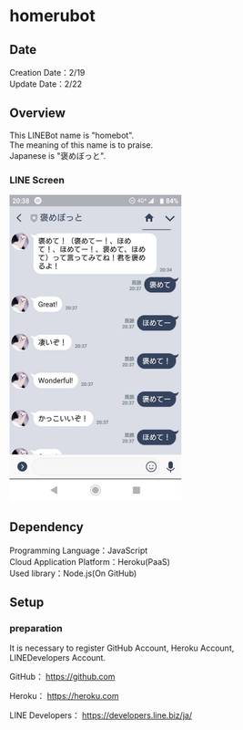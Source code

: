 # homerubot
## Date
Creation Date：2/19  
Update Date：2/22

## Overview
This LINEBot name is "homebot".   
The meaning of this name is to praise.  
Japanese is "褒めぼっと".

### LINE Screen
<img src="img/homebot.jpg" width =60%>
 
## Dependency
Programming Language：JavaScript  
Cloud Application Platform：Heroku(PaaS)  
Used library：Node.js(On GitHub)  

## Setup
### preparation
It is necessary to register GitHub Account, Heroku Account, LINEDevelopers Account.

GitHub：
https://github.com

Heroku：
https://heroku.com

LINE Developers：
https://developers.line.biz/ja/

